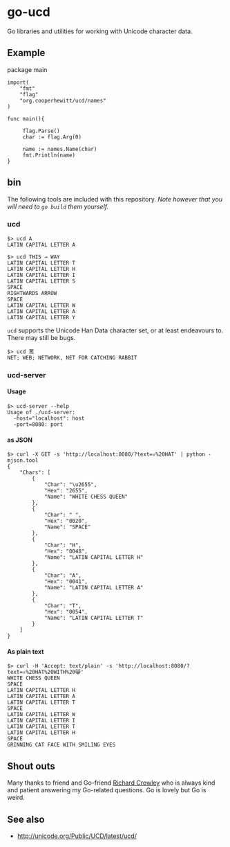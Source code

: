 # go-ucd

Go libraries and utilities for working with Unicode character data.

## Example

package main

	import(
		"fmt"
		"flag"
		"org.cooperhewitt/ucd/names"
	)

	func main(){

	     flag.Parse()
	     char := flag.Arg(0)

	     name := names.Name(char)
	     fmt.Println(name)
	}

## bin

The following tools are included with this repository. _Note however that you will need to `go build` them yourself._

### ucd

	$> ucd A
	LATIN CAPITAL LETTER A

	$> ucd THIS → WAY
	LATIN CAPITAL LETTER T
	LATIN CAPITAL LETTER H
	LATIN CAPITAL LETTER I
	LATIN CAPITAL LETTER S
	SPACE
	RIGHTWARDS ARROW
	SPACE
	LATIN CAPITAL LETTER W
	LATIN CAPITAL LETTER A
	LATIN CAPITAL LETTER Y

`ucd` supports the Unicode Han Data character set, or at least endeavours to. There may still be bugs.

	$> ucd 䍕
	NET; WEB; NETWORK, NET FOR CATCHING RABBIT

### ucd-server

#### Usage

	$> ucd-server --help
	Usage of ./ucd-server:
	  -host="localhost": host
	  -port=8080: port

#### as JSON

	$> curl -X GET -s 'http://localhost:8080/?text=♕%20HAT' | python -mjson.tool
	{
	    "Chars": [
	        {
	            "Char": "\u2655",
	            "Hex": "2655",
	            "Name": "WHITE CHESS QUEEN"
	        },
	        {
	            "Char": " ",
	            "Hex": "0020",
	            "Name": "SPACE"
	        },
	        {
	            "Char": "H",
	            "Hex": "0048",
	            "Name": "LATIN CAPITAL LETTER H"
	        },
	        {
	            "Char": "A",
	            "Hex": "0041",
	            "Name": "LATIN CAPITAL LETTER A"
	        },
	        {
	            "Char": "T",
	            "Hex": "0054",
	            "Name": "LATIN CAPITAL LETTER T"
	        }
	    ]
	}

#### As plain text

	$> curl -H 'Accept: text/plain' -s 'http://localhost:8080/?text=♕%20HAT%20WITH%20😸'
	WHITE CHESS QUEEN
	SPACE
	LATIN CAPITAL LETTER H
	LATIN CAPITAL LETTER A
	LATIN CAPITAL LETTER T
	SPACE
	LATIN CAPITAL LETTER W
	LATIN CAPITAL LETTER I
	LATIN CAPITAL LETTER T
	LATIN CAPITAL LETTER H
	SPACE
	GRINNING CAT FACE WITH SMILING EYES

## Shout outs

Many thanks to friend and Go-friend [Richard Crowley](https://github.com/rcrowley) who is always kind and patient answering my Go-related questions. Go is lovely but Go is weird.

## See also

* http://unicode.org/Public/UCD/latest/ucd/
